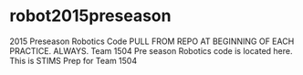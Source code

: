 robot2015preseason
==================

2015 Preseason Robotics Code
PULL FROM REPO AT BEGINNING OF EACH PRACTICE. ALWAYS.
Team 1504 Pre season Robotics code is located here.
This is STIMS Prep for Team 1504

